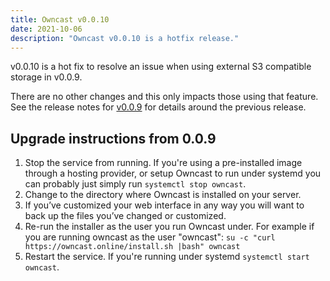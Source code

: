 ```yaml
---
title: Owncast v0.0.10
date: 2021-10-06
description: "Owncast v0.0.10 is a hotfix release."
---
```


v0.0.10 is a hot fix to resolve an issue when using external S3 compatible storage in v0.0.9.

There are no other changes and this only impacts those using that feature. See the release notes for [v0.0.9](https://github.com/owncast/owncast/releases/tag/v0.0.9) for details around the previous release.

## Upgrade instructions from 0.0.9

1. Stop the service from running. If you're using a pre-installed image through a hosting provider, or setup Owncast to run under systemd you can probably just simply run `systemctl stop owncast`.
1. Change to the directory where Owncast is installed on your server.
1. If you’ve customized your web interface in any way you will want to back up the files you’ve changed or customized.
1. Re-run the installer as the user you run Owncast under. For example if you are running owncast as the user "owncast": `su -c "curl https://owncast.online/install.sh |bash" owncast`
1. Restart the service. If you're running under systemd `systemctl start owncast`.
